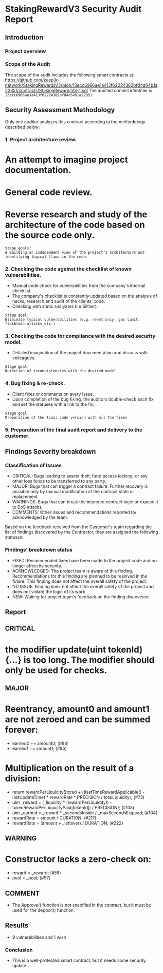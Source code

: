 # StakingRewardV3 Security Audit Report

## Introduction

### Project overview

### Scope of the Audit
The scope of the audit includes the following smart contracts at:
https://github.com/keep3r-network/StakingRewardsV3/blob/13ecc6966ae1a413f62224382bfd4d64b1a22351/contracts/StakingRewardsV3-1.sol
The audited commit identifier is `13ecc6966ae1a413f62224382bfd4d64b1a22351`

## Security Assessment Methodology

Only one auditor analyzes this contract according to the methodology described below:

### 1. Project architecture review.

# An attempt to imagine project documentation.
# General code review.
# Reverse research and study of the architecture of the code based on the source code only.
```
Stage goals:
# Building an independent view of the project's architecture and identifying logical flaws in the code.
```

### 2. Checking the code against the checklist of known vulnerabilities.

* Manual code check for vulnerabilities from the company's internal checklist.
* The company's checklist is constantly updated based on the analysis of hacks, research and audit of the clients’ code.
* Checking with static analyzers (i.e Slither).

```
Stage goal: 
Eliminate typical vulnerabilities (e.g. reentrancy, gas limit, flashloan attacks etc.)
```

### 3. Checking the code for compliance with the desired security model.

* Detailed imagination of the project documentation and discuss with colleagues.

```
Stage goal: 
Detection of inconsistencies with the desired model
```

### 4. Bug fixing & re-check.
* Client fixes or comments on every issue.
* Upon completion of the bug fixing, the auditors double-check each fix and set the statuses with a link to the fix.

```
Stage goal:
Preparation of the final code version with all the fixes
```

### 5. Preparation of the final audit report and delivery to the customer.

## Findings Severity breakdown

### Classification of Issues

* CRITICAL: Bugs leading to assets theft, fund access locking, or any other loss funds to be transferred to any party.
* MAJOR: Bugs that can trigger a contract failure. Further recovery is possible only by manual modification of the contract state or replacement.
* WARNINGS: Bugs that can break the intended contract logic or expose it to DoS attacks.
* COMMENTS: Other issues and recommendations reported to/ acknowledged by the team.

Based on the feedback received from the Customer's team regarding the list of findings discovered by the Contractor, they are assigned the following statuses:

### Findings' breakdown status

* FIXED: Recommended fixes have been made to the project code and no longer affect its security.
* ACKNOWLEDGED: The project team is aware of this finding. Recommendations for this finding are planned to be resolved in the future. This finding does not affect the overall safety of the project.
* NO ISSUE: Finding does not affect the overall safety of the project and does not violate the logic of its work
* NEW: Waiting for project team's feedback on the finding discovered

## Report

## CRITICAL
# the modifier update(uint tokenId) {...} is too long. The modifier should only be used for checks.

## MAJOR
# Reentrancy, amount0 and amount1 are not zeroed and can be summed forever:
 * earned0 += amount0; (#84)
 * earned1 += amount1; (#85)
# Multiplication on the result of a division:
 * return rewardPerLiquidityStored + ((lastTimeRewardApplicable() - lastUpdateTime) * rewardRate * PRECISION / totalLiquidity); (#73)
 * uint _reward = (_liquidity * (rewardPerLiquidity() - tokenRewardPerLiquidityPaid[tokenId]) / PRECISION); (#103)
 * uint _earned = _reward * _secondsInside / _maxSecondsElapsed; (#104)
 * rewardRate = amount / DURATION; (#217)
 * rewardRate = (amount + _leftover) / DURATION; (#222)


## WARNING
# Constructor lacks a zero-check on:
 * reward = _reward; (#56)
 * pool = _pool; (#57)
  
## COMMENT
 * The Approve() function is not specified in the contract, but it must be used for the deposit() function.

## Results
 * 9 vulnerabilities and 1 wish

### Conclusion
 * This is a well-protected smart contract, but it needs some security update.
